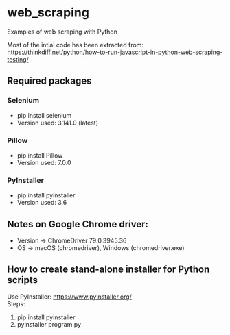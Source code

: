 # web_scraping
Examples of web scraping with Python

Most of the intial code has been extracted from:  
https://thinkdiff.net/python/how-to-run-javascript-in-python-web-scraping-testing/

## Required packages
### Selenium
- pip install selenium  
- Version used: 3.141.0 (latest)
### Pillow
- pip install Pillow  
- Version used: 7.0.0
### PyInstaller
- pip install pyinstaller  
- Version used: 3.6

## Notes on Google Chrome driver:
- Version -> ChromeDriver 79.0.3945.36  
- OS -> macOS (chromedriver), Windows (chromedriver.exe)

## How to create stand-alone installer for Python scripts
Use PyInstaller: https://www.pyinstaller.org/  
Steps:
1) pip install pyinstaller
2) pyinstaller program.py
